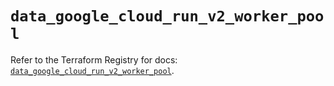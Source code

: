 # `data_google_cloud_run_v2_worker_pool`

Refer to the Terraform Registry for docs: [`data_google_cloud_run_v2_worker_pool`](https://registry.terraform.io/providers/hashicorp/google/6.40.0/docs/data-sources/cloud_run_v2_worker_pool).
